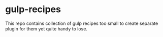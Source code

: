 # gulp-recipes

This repo contains collection of gulp recipes too small to create separate plugin for them yet quite handy to lose.

